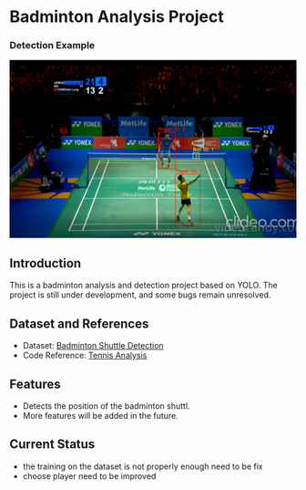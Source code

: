 # Badminton Analysis Project  

### Detection Example  
![Sample Output](image.png)

## Introduction  
This is a badminton analysis and detection project based on YOLO. The project is still under development, and some bugs remain unresolved.  

## Dataset and References  
- Dataset: [Badminton Shuttle Detection](https://universe.roboflow.com/personal-2xh62/badminton-shuttle-detection/dataset/2/images)  
- Code Reference: [Tennis Analysis](https://github.com/abdullahtarek/tennis_analysis)  

## Features  
- Detects the position of the badminton shuttl.  
- More features will be added in the future.  

## Current Status  
- the training on the dataset is not properly enough need to be fix  
- choose player need to be improved

